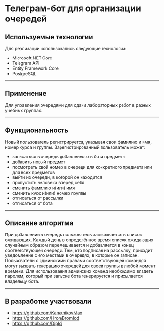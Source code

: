 # Телеграм-бот для организации очередей

## Используемые технологии
Для реализации использовались следующие технологии:
- Microsoft.NET Core
- Telegram API
- Entity Framework Core
- PostgreSQL
___

## Применение
Для управления очередями для сдачи лабораторных работ в&nbsp;разных учебных группах.

___

## Функциональность
Новый пользователь регистрируется, указывая свои фамилию и&nbsp;имя, номер курса и&nbsp;группы. Зарегистрированный пользователь может:
- записаться в&nbsp;очередь добавленного в&nbsp;бота предмета
- добавить новый предмет
- посмотреть свой номер в&nbsp;очереди для конкретного предмета или для всех предметов
- выйти из&nbsp;очереди, в&nbsp;которой он&nbsp;находится
- пропустить человека вперёд себя
- сменить фамилию и(или) имя
- сменить курс и(или) номер группы
- отписаться от&nbsp;рассылки
- отписаться от&nbsp;бота

___

## Описание алгоритма
При добавлении в&nbsp;очередь пользователь записывается в&nbsp;список ожидающих. Каждый день в&nbsp;определённое время список ожидающих случайным образом перемешивается и&nbsp;добавляется в&nbsp;конец соответствующей очереди. Тем, кто подписан на&nbsp;рассылку, приходит уведомление с&nbsp;его местами в&nbsp;очередях, в&nbsp;которые он&nbsp;записан. Пользователи с&nbsp;админскими правами соответствующей командой могут вызвать генерацию очередей для своей группы в&nbsp;любой момент времени. Для использования админских команд необходимо владеть паролем, который при запуске бота генерируется и&nbsp;присылается владельцу бота.

___

## В разработке участвовали
- https://github.com/KanatnikovMax
- https://github.com/HromBromIod
- https://github.com/Diploj